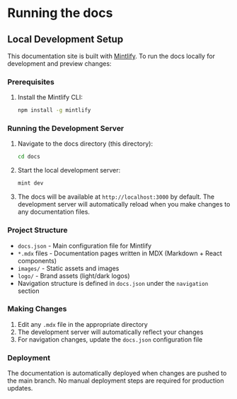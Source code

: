 # Running the docs

## Local Development Setup

This documentation site is built with [Mintlify](https://mintlify.com/). To run the docs locally for development and preview changes:

### Prerequisites

1. Install the Mintlify CLI:
   ```bash
   npm install -g mintlify
   ```

### Running the Development Server

1. Navigate to the docs directory (this directory):
   ```bash
   cd docs
   ```

2. Start the local development server:
   ```bash
   mint dev
   ```

3. The docs will be available at `http://localhost:3000` by default. The development server will automatically reload when you make changes to any documentation files.

### Project Structure

- `docs.json` - Main configuration file for Mintlify
- `*.mdx` files - Documentation pages written in MDX (Markdown + React components)
- `images/` - Static assets and images
- `logo/` - Brand assets (light/dark logos)
- Navigation structure is defined in `docs.json` under the `navigation` section

### Making Changes

1. Edit any `.mdx` file in the appropriate directory
2. The development server will automatically reflect your changes
3. For navigation changes, update the `docs.json` configuration file

### Deployment

The documentation is automatically deployed when changes are pushed to the main branch. No manual deployment steps are required for production updates.
